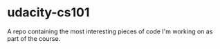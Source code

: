 # udacity-cs101
A repo containing the most interesting pieces of code I'm working on as part of the course.
